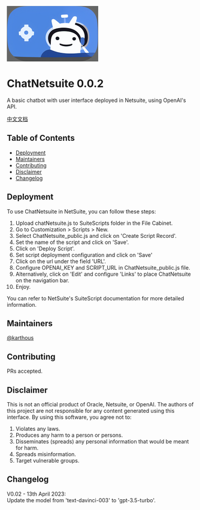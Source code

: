 ![image](ChatNetsuite_logo.png)

# ChatNetsuite 0.0.2

A basic chatbot with user interface deployed in Netsuite, using OpenAI&#39;s API.  

[中文文档](README_sc.md)

## Table of Contents

- [Deployment](#deployment)
- [Maintainers](#maintainers)
- [Contributing](#contributing)
- [Disclaimer](#disclaimer)
- [Changelog](#changelog)

## Deployment

To use ChatNetsuite in NetSuite, you can follow these steps:

1. Upload chatNetsuite.js to SuiteScripts folder in the File Cabinet.
2. Go to Customization > Scripts > New.
3. Select ChatNetsuite_public.js and click on 'Create Script Record'.
4. Set the name of the script and click on 'Save'.
5. Click on 'Deploy Script'.
6. Set script deployment configuration and click on 'Save'
7. Click on the url under the field 'URL'.
8. Configure OPENAI_KEY and SCRIPT_URL in ChatNetsuite_public.js file.
9. Alternatively, click on 'Edit' and configure 'Links' to place ChatNetsuite on the navigation bar.
10. Enjoy.

You can refer to NetSuite's SuiteScript documentation for more detailed information.

## Maintainers

[@karthous](https://github.com/karthous)

## Contributing

PRs accepted.

## Disclaimer

This is not an official product of Oracle, Netsuite, or OpenAI. 
The authors of this project are not responsible for any content generated using this interface.
By using this software, you agree not to:

1. Violates any laws.
2. Produces any harm to a person or persons.
3. Disseminates (spreads) any personal information that would be meant for harm.
4. Spreads misinformation.
5. Target vulnerable groups.

## Changelog  

V0.02 - 13th April 2023:  
Update the model from 'text-davinci-003' to 'gpt-3.5-turbo'.
